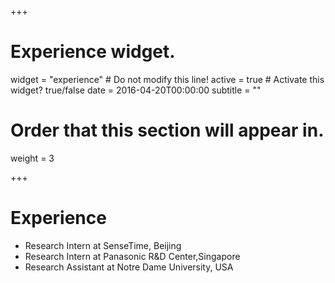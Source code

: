 +++
# Experience widget.
widget = "experience"  # Do not modify this line!
active = true  # Activate this widget? true/false
date = 2016-04-20T00:00:00
subtitle = ""

# Order that this section will appear in.
weight = 3



+++

# Experience


* Research Intern at SenseTime, Beijing 
* Research Intern at Panasonic R&D Center,Singapore 
* Research Assistant at Notre Dame University, USA  
